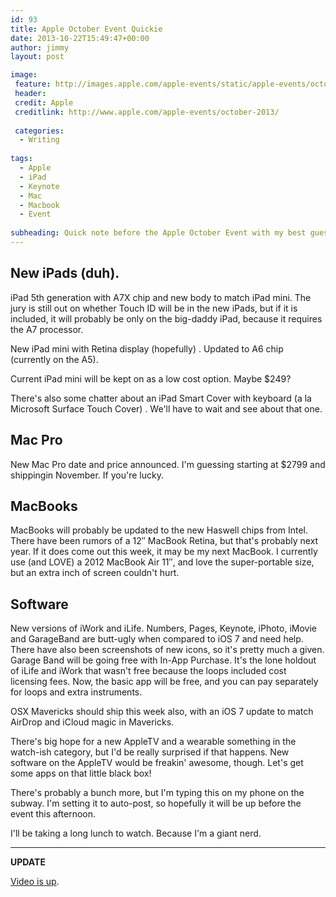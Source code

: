 ```yaml
---
id: 93
title: Apple October Event Quickie
date: 2013-10-22T15:49:47+00:00
author: jimmy
layout: post

image: 
 feature: http://images.apple.com/apple-events/static/apple-events/october-2013/video/poster_large.jpg
 header:  
 credit: Apple
 creditlink: http://www.apple.com/apple-events/october-2013/
 
 categories:
  - Writing
  
tags:
  - Apple
  - iPad
  - Keynote
  - Mac
  - Macbook
  - Event
  
subheading: Quick note before the Apple October Event with my best guesses
---
```



 

## New iPads (duh). 

iPad 5th generation with A7X chip and new body to match iPad mini.   The jury is still out on whether Touch ID will be in the new iPads, but if it is included, it will probably be only on the big-daddy iPad, because it requires the A7 processor.

New iPad mini with Retina display (hopefully) .  Updated to A6 chip (currently on the A5).  

Current iPad mini will be kept on as a low cost option.  Maybe $249?

There's also some chatter about an iPad Smart Cover with keyboard (a la Microsoft Surface Touch Cover) .  We'll have to wait and see about that one.

## Mac Pro

New Mac Pro date and price announced.  I'm guessing starting at $2799 and shippingin November.  If you're lucky. 

## MacBooks

MacBooks will probably be updated to the new Haswell chips from Intel.  There have been rumors of a 12&#8243; MacBook Retina, but that's probably next year.  If it does come out this week, it may be my next MacBook.  I currently use (and LOVE) a 2012 MacBook Air 11&#8243;, and love the super-portable size, but an extra inch of screen couldn't hurt.  

## Software

New versions of iWork and iLife.  Numbers, Pages, Keynote, iPhoto, iMovie and GarageBand are butt-ugly when compared to iOS 7 and need help. There have also been screenshots of new icons, so it's pretty much a given.  Garage Band will be going free with In-App Purchase. It's the lone holdout of iLife and iWork that wasn't free because the loops included cost licensing fees. Now, the basic app will be free, and you can pay separately for loops and extra instruments.

OSX Mavericks should ship this week also, with an iOS 7 update to match AirDrop and iCloud magic in Mavericks. 

There's big hope for a new AppleTV and a wearable something in the watch-ish category, but I'd be really surprised if that happens.  New software on the AppleTV would be freakin' awesome, though.  Let's get some apps on that little black box! 

There's probably a bunch more, but I'm typing this on my phone on the subway.  I'm setting it to auto-post, so hopefully it will be up before the event this afternoon. 

I'll be taking a long lunch to watch.  Because I'm a giant nerd.    


---
**UPDATE**

[Video is up](http://www.apple.com/apple-events/october-2013/).